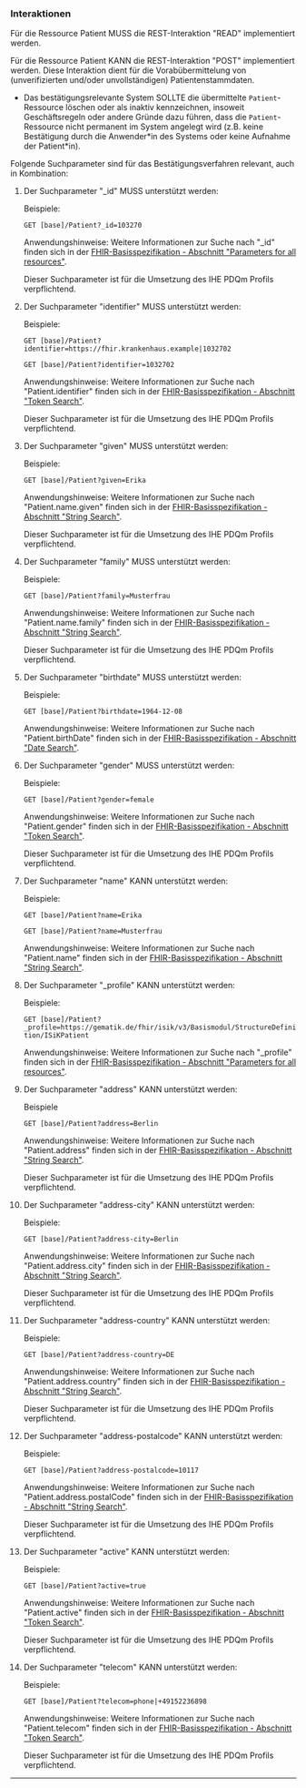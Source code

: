 ### Interaktionen

Für die Ressource Patient MUSS die REST-Interaktion "READ" implementiert werden.

Für die Ressource Patient KANN die REST-Interaktion "POST" implementiert werden. Diese Interaktion dient für die Vorabübermittelung von (unverifizierten und/oder unvollständigen) Patientenstammdaten.

* Das bestätigungsrelevante System SOLLTE die übermittelte ```Patient```-Ressource löschen oder als inaktiv kennzeichnen, insoweit Geschäftsregeln oder andere Gründe dazu führen, dass die ```Patient```-Ressource nicht permanent im System angelegt wird (z.B. keine Bestätigung durch die Anwender\*in des Systems oder keine Aufnahme der Patient\*in).

Folgende Suchparameter sind für das Bestätigungsverfahren relevant, auch in Kombination:

1. Der Suchparameter "_id" MUSS unterstützt werden:

    Beispiele:

    ```GET [base]/Patient?_id=103270```

    Anwendungshinweise: Weitere Informationen zur Suche nach "_id" finden sich in der [FHIR-Basisspezifikation - Abschnitt "Parameters for all resources"](https://hl7.org/fhir/R4/search.html#all).

    Dieser Suchparameter ist für die Umsetzung des IHE PDQm Profils verpflichtend.

1. Der Suchparameter "identifier" MUSS unterstützt werden:

    Beispiele:

    ```GET [base]/Patient?identifier=https://fhir.krankenhaus.example|1032702```

    ```GET [base]/Patient?identifier=1032702```

    Anwendungshinweise: Weitere Informationen zur Suche nach "Patient.identifier" finden sich in der [FHIR-Basisspezifikation - Abschnitt "Token Search"](https://hl7.org/fhir/R4/search.html#token).

    Dieser Suchparameter ist für die Umsetzung des IHE PDQm Profils verpflichtend.

1. Der Suchparameter "given" MUSS unterstützt werden:

    Beispiele:

    ```GET [base]/Patient?given=Erika```

    Anwendungshinweise: Weitere Informationen zur Suche nach "Patient.name.given" finden sich in der [FHIR-Basisspezifikation - Abschnitt "String Search"](https://hl7.org/fhir/R4/search.html#string).

    Dieser Suchparameter ist für die Umsetzung des IHE PDQm Profils verpflichtend.

1. Der Suchparameter "family" MUSS unterstützt werden:

    Beispiele:

    ```GET [base]/Patient?family=Musterfrau```

    Anwendungshinweise: Weitere Informationen zur Suche nach "Patient.name.family" finden sich in der [FHIR-Basisspezifikation - Abschnitt "String Search"](https://hl7.org/fhir/R4/search.html#string).

    Dieser Suchparameter ist für die Umsetzung des IHE PDQm Profils verpflichtend.

1. Der Suchparameter "birthdate" MUSS unterstützt werden:

    Beispiele:

    ```GET [base]/Patient?birthdate=1964-12-08```

    Anwendungshinweise: Weitere Informationen zur Suche nach "Patient.birthDate" finden sich in der [FHIR-Basisspezifikation - Abschnitt "Date Search"](https://hl7.org/fhir/R4/search.html#date).

1. Der Suchparameter "gender" MUSS unterstützt werden:

    Beispiele:

    ```GET [base]/Patient?gender=female```

    Anwendungshinweise: Weitere Informationen zur Suche nach "Patient.gender" finden sich in der [FHIR-Basisspezifikation - Abschnitt "Token Search"](https://hl7.org/fhir/R4/search.html#token).

    Dieser Suchparameter ist für die Umsetzung des IHE PDQm Profils verpflichtend.

1. Der Suchparameter "name" KANN unterstützt werden:

    Beispiele:

    ```GET [base]/Patient?name=Erika```

    ```GET [base]/Patient?name=Musterfrau```

    Anwendungshinweise: Weitere Informationen zur Suche nach "Patient.name" finden sich in der [FHIR-Basisspezifikation - Abschnitt "String Search"](https://hl7.org/fhir/R4/search.html#string).

1. Der Suchparameter "_profile" KANN unterstützt werden:

    Beispiele:

    ```GET [base]/Patient?_profile=https://gematik.de/fhir/isik/v3/Basismodul/StructureDefinition/ISiKPatient```

    Anwendungshinweise: Weitere Informationen zur Suche nach "_profile" finden sich in der [FHIR-Basisspezifikation - Abschnitt "Parameters for all resources"](https://hl7.org/fhir/R4/search.html#all).

1. Der Suchparameter "address" KANN unterstützt werden:

    Beispiele

    ```GET [base]/Patient?address=Berlin```

    Anwendungshinweise: Weitere Informationen zur Suche nach "Patient.address" finden sich in der [FHIR-Basisspezifikation - Abschnitt "String Search"](https://hl7.org/fhir/R4/search.html#string).

    Dieser Suchparameter ist für die Umsetzung des IHE PDQm Profils verpflichtend.

1. Der Suchparameter "address-city" KANN unterstützt werden:

    Beispiele:

    ```GET [base]/Patient?address-city=Berlin```

    Anwendungshinweise: Weitere Informationen zur Suche nach "Patient.address.city" finden sich in der [FHIR-Basisspezifikation - Abschnitt "String Search"](https://hl7.org/fhir/R4/search.html#string).

    Dieser Suchparameter ist für die Umsetzung des IHE PDQm Profils verpflichtend.

1. Der Suchparameter "address-country" KANN unterstützt werden:

    Beispiele:

    ```GET [base]/Patient?address-country=DE```

    Anwendungshinweise: Weitere Informationen zur Suche nach "Patient.address.country" finden sich in der [FHIR-Basisspezifikation - Abschnitt "String Search"](https://hl7.org/fhir/R4/search.html#string).

    Dieser Suchparameter ist für die Umsetzung des IHE PDQm Profils verpflichtend.

1. Der Suchparameter "address-postalcode" KANN unterstützt werden:

    Beispiele:

    ```GET [base]/Patient?address-postalcode=10117```

    Anwendungshinweise: Weitere Informationen zur Suche nach "Patient.address.postalCode" finden sich in der [FHIR-Basisspezifikation - Abschnitt "String Search"](https://hl7.org/fhir/R4/search.html#string).

    Dieser Suchparameter ist für die Umsetzung des IHE PDQm Profils verpflichtend.

1. Der Suchparameter "active" KANN unterstützt werden:

    Beispiele:

    ```GET [base]/Patient?active=true```

    Anwendungshinweise: Weitere Informationen zur Suche nach "Patient.active" finden sich in der [FHIR-Basisspezifikation - Abschnitt "Token Search"](https://hl7.org/fhir/R4/search.html#token).

    Dieser Suchparameter ist für die Umsetzung des IHE PDQm Profils verpflichtend.

1. Der Suchparameter "telecom" KANN unterstützt werden:

    Beispiele:

    ```GET [base]/Patient?telecom=phone|+49152236898```

    Anwendungshinweise: Weitere Informationen zur Suche nach "Patient.telecom" finden sich in der [FHIR-Basisspezifikation - Abschnitt "Token Search"](https://hl7.org/fhir/R4/search.html#token).

    Dieser Suchparameter ist für die Umsetzung des IHE PDQm Profils verpflichtend.

---